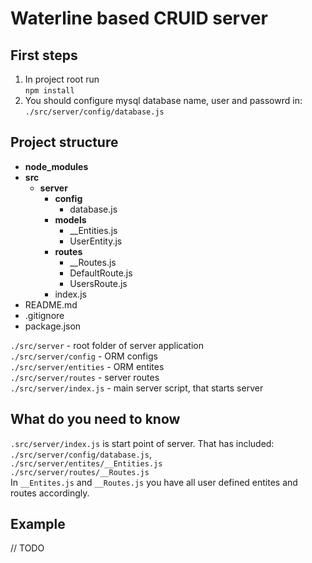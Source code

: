 # Waterline based CRUID server
<h2>First steps</h2>
<ol>
  <li>
    In project root run <br/>
    <code>npm install</code> <br/>
  </li>
  <li>
    You should configure mysql database name, user and passowrd in: <br/>
    <code>./src/server/config/database.js</code>
  </li>
</ol>  
<h2>Project structure</h2>
<ul>
  <li><b>node_modules</b></li>
  <li><b>src</b>
    <ul>
      <li><b>server</b>
        <ul>
          <li><b>config</b>
            <ul>
              <li>database.js</li>
            </ul>
          </li>
          <li><b>models</b>
            <ul>
              <li>__Entities.js</li>
              <li>UserEntity.js</li>
            </ul>
          </li>
          <li><b>routes</b>
            <ul>
              <li>__Routes.js</li>
              <li>DefaultRoute.js</li>
              <li>UsersRoute.js</li>
            </ul>
          </li>
          <li>index.js</li>
        </ul>
      </li>
    </ul>  
  </li>
  <li>README.md</li>
  <li>.gitignore</li>
  <li>package.json</li>
</ul>
<code>./src/server</code> - root folder of server application <br/>
<code>./src/server/config</code> - ORM configs <br/>
<code>./src/server/entities</code> - ORM entites <br/>
<code>./src/server/routes</code> - server routes <br/>
<code>./src/server/index.js</code> - main server script, that starts server <br/>
<h2>What do you need to know</h2>
<p>
  <code>.src/server/index.js</code> is start point of server. That has included: <br/>
    <code>./src/server/config/database.js</code>, <br/>
    <code>./src/server/entites/__Entities.js</code> <br/>
    <code>./src/server/routes/__Routes.js</code> <br/>
  In <code>__Entites.js</code> and <code>__Routes.js</code> you have all user defined entites and routes accordingly.<br/>
</p>
<h2>Example</h2>
// TODO
